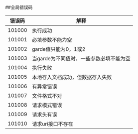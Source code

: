 ##全局错误码

|错误码|解释|
|----|----|
|101000|执行成功|
|101001|必填参数不能为空|
|101002|garde值只能为0，1或2  |
|101003|当garde为不同值时，一些参数必填不能为空|
|101004|执行失败|
|101005|本地存入文档成功，但数据存入失败|
|101006|有异常错误|
|101007|文件格式不对|
|101008|请求模式错误|
|101009|请求头有误|
|101010|请求uri接口不存在|
